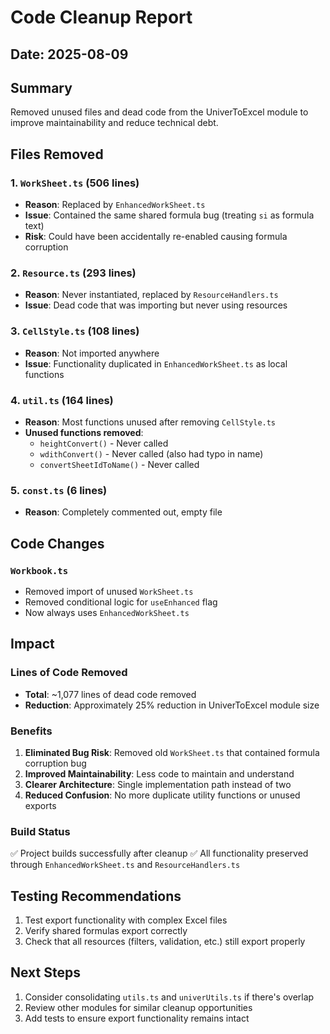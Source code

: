 # Code Cleanup Report

## Date: 2025-08-09

## Summary
Removed unused files and dead code from the UniverToExcel module to improve maintainability and reduce technical debt.

## Files Removed

### 1. `WorkSheet.ts` (506 lines)
- **Reason**: Replaced by `EnhancedWorkSheet.ts` 
- **Issue**: Contained the same shared formula bug (treating `si` as formula text)
- **Risk**: Could have been accidentally re-enabled causing formula corruption

### 2. `Resource.ts` (293 lines)
- **Reason**: Never instantiated, replaced by `ResourceHandlers.ts`
- **Issue**: Dead code that was importing but never using resources

### 3. `CellStyle.ts` (108 lines)
- **Reason**: Not imported anywhere
- **Issue**: Functionality duplicated in `EnhancedWorkSheet.ts` as local functions

### 4. `util.ts` (164 lines)
- **Reason**: Most functions unused after removing `CellStyle.ts`
- **Unused functions removed**:
  - `heightConvert()` - Never called
  - `wdithConvert()` - Never called (also had typo in name)
  - `convertSheetIdToName()` - Never called

### 5. `const.ts` (6 lines)
- **Reason**: Completely commented out, empty file

## Code Changes

### `Workbook.ts`
- Removed import of unused `WorkSheet.ts`
- Removed conditional logic for `useEnhanced` flag
- Now always uses `EnhancedWorkSheet.ts`

## Impact

### Lines of Code Removed
- **Total**: ~1,077 lines of dead code removed
- **Reduction**: Approximately 25% reduction in UniverToExcel module size

### Benefits
1. **Eliminated Bug Risk**: Removed old `WorkSheet.ts` that contained formula corruption bug
2. **Improved Maintainability**: Less code to maintain and understand
3. **Clearer Architecture**: Single implementation path instead of two
4. **Reduced Confusion**: No more duplicate utility functions or unused exports

### Build Status
✅ Project builds successfully after cleanup
✅ All functionality preserved through `EnhancedWorkSheet.ts` and `ResourceHandlers.ts`

## Testing Recommendations
1. Test export functionality with complex Excel files
2. Verify shared formulas export correctly
3. Check that all resources (filters, validation, etc.) still export properly

## Next Steps
1. Consider consolidating `utils.ts` and `univerUtils.ts` if there's overlap
2. Review other modules for similar cleanup opportunities
3. Add tests to ensure export functionality remains intact